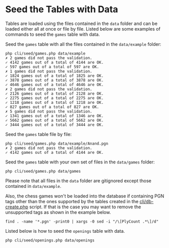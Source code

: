 # Seed the Tables with Data

Tables are loaded using the files contained in the `data` folder and can be loaded either all at once or file by file. Listed below are some examples of commands to seed the `games` table with data.

Seed the `games` table with all the files contained in the `data/example` folder:

```text
php cli/seed/games.php data/example
✗ 2 games did not pass the validation.
✓ 4142 games out of a total of 4144 are OK.
✓ 597 games out of a total of 597 are OK.
✗ 1 games did not pass the validation.
✓ 1824 games out of a total of 1825 are OK.
✓ 3878 games out of a total of 3878 are OK.
✓ 4646 games out of a total of 4646 are OK.
✗ 2 games did not pass the validation.
✓ 2126 games out of a total of 2128 are OK.
✓ 2275 games out of a total of 2275 are OK.
✓ 1218 games out of a total of 1218 are OK.
✓ 827 games out of a total of 827 are OK.
✗ 5 games did not pass the validation.
✓ 1341 games out of a total of 1346 are OK.
✓ 5662 games out of a total of 5662 are OK.
✓ 3444 games out of a total of 3444 are OK.
```

Seed the `games` table file by file:

```text
php cli/seed/games.php data/example/Anand.pgn
✗ 2 games did not pass the validation.
✓ 4142 games out of a total of 4144 are OK.
```

Seed the `games` table with your own set of files in the `data/games` folder:

```text
php cli/seed/games.php data/games
```

Please note that all files in the `data` folder are gitignored except those contained in `data/example`.

Also, the chess games won't be loaded into the database if containing PGN tags other than the ones supported by the tables created in the [cli/db-create.php](https://github.com/chesslablab/chess-data/blob/main/cli/db-create.php) script. If that is the case you may want to remove the unsupported tags as shown in the example below.

```text
find . -name '*.pgn' -print0 | xargs -0 sed -i "/\[PlyCount .*\]/d"
```

Listed below is how to seed the `openings` table with data.

```text
php cli/seed/openings.php data/openings
```
